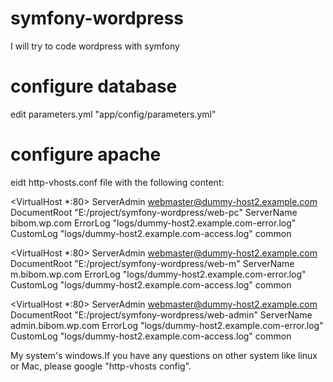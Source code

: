 # symfony-wordpress
I will try to code wordpress with symfony

# configure database
edit parameters.yml "app/config/parameters.yml"

# configure apache
eidt http-vhosts.conf file with the following content:

<VirtualHost *:80>
    ServerAdmin webmaster@dummy-host2.example.com
    DocumentRoot "E:/project/symfony-wordpress/web-pc"
    ServerName bibom.wp.com
    ErrorLog "logs/dummy-host2.example.com-error.log"
    CustomLog "logs/dummy-host2.example.com-access.log" common
</VirtualHost>

<VirtualHost *:80>
    ServerAdmin webmaster@dummy-host2.example.com
    DocumentRoot "E:/project/symfony-wordpress/web-m"
    ServerName m.bibom.wp.com
    ErrorLog "logs/dummy-host2.example.com-error.log"
    CustomLog "logs/dummy-host2.example.com-access.log" common
</VirtualHost>

<VirtualHost *:80>
    ServerAdmin webmaster@dummy-host2.example.com
    DocumentRoot "E:/project/symfony-wordpress/web-admin"
    ServerName admin.bibom.wp.com
    ErrorLog "logs/dummy-host2.example.com-error.log"
    CustomLog "logs/dummy-host2.example.com-access.log" common
</VirtualHost>

My system's windows.If you have any questions on other system like linux or Mac, please google "http-vhosts config". 